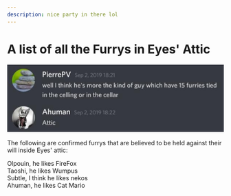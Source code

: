 ```yaml
---
description: nice party in there lol
---
```


# A list of all the Furrys in Eyes' Attic

![An eyewitness admits his sinister secret. ](../.gitbook/assets/20200224_221135.jpg)

The following are confirmed furrys that are believed to be held against their will inside Eyes' attic:

Olpouin, he likes FireFox  
 Taoshi, he likes Wumpus  
 Subtle, I think he likes nekos  
 Ahuman, he likes Cat Mario

